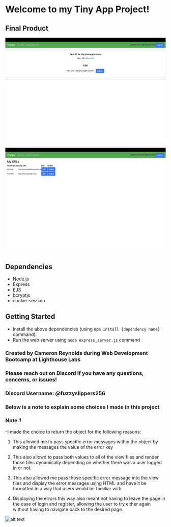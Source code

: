 # Welcome to my Tiny App Project!

## Final Product

!['Screenshot of URLs Page'](https://github.com/creynolds8/tiny-app/blob/main/docs/url-show.png?raw=true)

!['Screenshot of individual URL Page'](https://github.com/creynolds8/tiny-app/blob/main/docs/urls-page.png?raw=true)

## Dependencies

- Node.js
- Express
- EJS
- bcryptjs
- cookie-session

## Getting Started

- Install the above dependencies (using `npm install {dependency name}` command).
- Run the web server using `node express_server.js` command

### Created by Cameron Reynolds during Web Development Bootcamp at Lighthouse Labs

### Please reach out on Discord if you have any questions, concerns, or issues!
### Discord Username: @fuzzyslippers256

### Below is a note to explain some choices I made in this project 

### Note *1*
-I made the choice to return the object for the following reasons:
  1. This allowed me to pass specific error messages within the object by
  making the messages the value of the error key

  2. This also allowd to pass both values to all of the view files and render those
  files dynamically depending on whether there was a user logged in or not.

  3. This also allowed me pass those specific error message into the view files
  and display the error messages using HTML and have it be formatted in a way
  that users would be familiar with.

  4. Displaying the errors this way also meant not having to leave the page in the
  case of login and register, allowing the user to try either again without having
  to navigate back to the desired page.



  ![alt text](https://www.lighthouselabs.ca/assets/larry-309b0188c5377c5a70c86df7c844be1b57e17468ac674e764fafb0d689ce9fa7.png)
